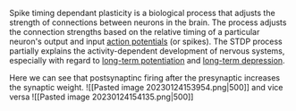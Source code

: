Spike timing dependant plasticity is a biological process that adjusts the strength of connections between neurons in the brain. The process adjusts the connection strengths based on the relative timing of a particular neuron's output and input [action potentials](https://en.wikipedia.org/wiki/Action_potential "Action potential") (or spikes). The STDP process partially explains the activity-dependent development of nervous systems, especially with regard to [long-term potentiation](https://en.wikipedia.org/wiki/Long-term_potentiation "Long-term potentiation") and [long-term depression](https://en.wikipedia.org/wiki/Long-term_depression "Long-term depression").


Here we can see that postsynaptinc firing after the presynaptic increases the synaptic weight.
![[Pasted image 20230124153954.png|500]]
and vice versa
![[Pasted image 20230124154135.png|500]]